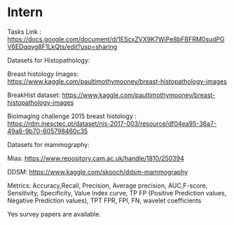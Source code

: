 # Intern
Tasks Link : https://docs.google.com/document/d/1EScxZVX9K7WiPe8bFBFRM0sudPGV6EDqqvg8F1LkQts/edit?usp=sharing

Datasets for Histopathology:

Breast histology Images: https://www.kaggle.com/paultimothymooney/breast-histopathology-images

BreakHist dataset: https://www.kaggle.com/paultimothymooney/breast-histopathology-images

BioImaging challenge 2015 breast histology : https://rdm.inesctec.pt/dataset/nis-2017-003/resource/df04ea95-36a7-49a8-9b70-605798460c35

Datasets for mammography:

Mias: https://www.repository.cam.ac.uk/handle/1810/250394

DDSM: https://www.kaggle.com/skooch/ddsm-mammography

Metrics:
Accuracy,Recall, Precision, Average precision, AUC,F-score, Sensitivity, Specificity, Value Index curve, TP FP (Positive Prediction values, Negative Prediction values), TPT FPR, FPI, FN, wavelet coefficients

Yes survey papers are available.

